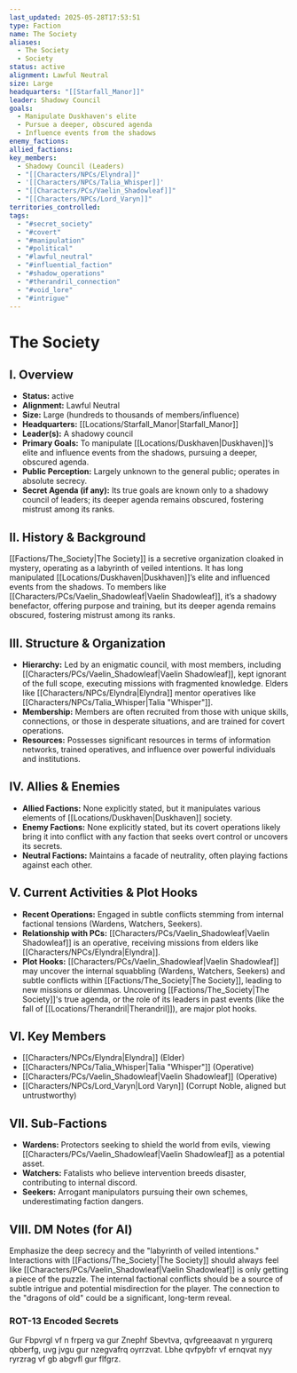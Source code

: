 ```yaml
---
last_updated: 2025-05-28T17:53:51
type: Faction
name: The Society
aliases:
  - The Society
  - Society
status: active
alignment: Lawful Neutral
size: Large
headquarters: "[[Starfall_Manor]]"
leader: Shadowy Council
goals:
  - Manipulate Duskhaven's elite
  - Pursue a deeper, obscured agenda
  - Influence events from the shadows
enemy_factions: 
allied_factions: 
key_members:
  - Shadowy Council (Leaders)
  - "[[Characters/NPCs/Elyndra]]"
  - '[[Characters/NPCs/Talia_Whisper]]'
  - "[[Characters/PCs/Vaelin_Shadowleaf]]"
  - "[[Characters/NPCs/Lord_Varyn]]"
territories_controlled: 
tags:
  - "#secret_society"
  - "#covert"
  - "#manipulation"
  - "#political"
  - "#lawful_neutral"
  - "#influential_faction"
  - "#shadow_operations"
  - "#therandril_connection"
  - "#void_lore"
  - "#intrigue"
---
```

# The Society

## I. Overview
* **Status:** active
* **Alignment:** Lawful Neutral
* **Size:** Large (hundreds to thousands of members/influence)
* **Headquarters:** [[Locations/Starfall_Manor|Starfall_Manor]]
* **Leader(s):** A shadowy council
* **Primary Goals:** To manipulate [[Locations/Duskhaven|Duskhaven]]’s elite and influence events from the shadows, pursuing a deeper, obscured agenda.
* **Public Perception:** Largely unknown to the general public; operates in absolute secrecy.
* **Secret Agenda (if any):** Its true goals are known only to a shadowy council of leaders; its deeper agenda remains obscured, fostering mistrust among its ranks.

## II. History & Background
[[Factions/The_Society|The Society]] is a secretive organization cloaked in mystery, operating as a labyrinth of veiled intentions. It has long manipulated [[Locations/Duskhaven|Duskhaven]]’s elite and influenced events from the shadows. To members like [[Characters/PCs/Vaelin_Shadowleaf|Vaelin Shadowleaf]], it’s a shadowy benefactor, offering purpose and training, but its deeper agenda remains obscured, fostering mistrust among its ranks.

## III. Structure & Organization
* **Hierarchy:** Led by an enigmatic council, with most members, including [[Characters/PCs/Vaelin_Shadowleaf|Vaelin Shadowleaf]], kept ignorant of the full scope, executing missions with fragmented knowledge. Elders like [[Characters/NPCs/Elyndra|Elyndra]] mentor operatives like [[Characters/NPCs/Talia_Whisper|Talia "Whisper"]].
* **Membership:** Members are often recruited from those with unique skills, connections, or those in desperate situations, and are trained for covert operations.
* **Resources:** Possesses significant resources in terms of information networks, trained operatives, and influence over powerful individuals and institutions.

## IV. Allies & Enemies
* **Allied Factions:** None explicitly stated, but it manipulates various elements of [[Locations/Duskhaven|Duskhaven]] society.
* **Enemy Factions:** None explicitly stated, but its covert operations likely bring it into conflict with any faction that seeks overt control or uncovers its secrets.
* **Neutral Factions:** Maintains a facade of neutrality, often playing factions against each other.

## V. Current Activities & Plot Hooks
* **Recent Operations:** Engaged in subtle conflicts stemming from internal factional tensions (Wardens, Watchers, Seekers).
* **Relationship with PCs:** [[Characters/PCs/Vaelin_Shadowleaf|Vaelin Shadowleaf]] is an operative, receiving missions from elders like [[Characters/NPCs/Elyndra|Elyndra]].
* **Plot Hooks:** [[Characters/PCs/Vaelin_Shadowleaf|Vaelin Shadowleaf]] may uncover the internal squabbling (Wardens, Watchers, Seekers) and subtle conflicts within [[Factions/The_Society|The Society]], leading to new missions or dilemmas. Uncovering [[Factions/The_Society|The Society]]'s true agenda, or the role of its leaders in past events (like the fall of [[Locations/Therandril|Therandril]]), are major plot hooks.

## VI. Key Members
* [[Characters/NPCs/Elyndra|Elyndra]] (Elder)
* [[Characters/NPCs/Talia_Whisper|Talia "Whisper"]] (Operative)
* [[Characters/PCs/Vaelin_Shadowleaf|Vaelin Shadowleaf]] (Operative)
* [[Characters/NPCs/Lord_Varyn|Lord Varyn]] (Corrupt Noble, aligned but untrustworthy)

## VII. Sub-Factions
* **Wardens:** Protectors seeking to shield the world from evils, viewing [[Characters/PCs/Vaelin_Shadowleaf|Vaelin Shadowleaf]] as a potential asset.
* **Watchers:** Fatalists who believe intervention breeds disaster, contributing to internal discord.
* **Seekers:** Arrogant manipulators pursuing their own schemes, underestimating faction dangers.

## VIII. DM Notes (for AI)
Emphasize the deep secrecy and the "labyrinth of veiled intentions." Interactions with [[Factions/The_Society|The Society]] should always feel like [[Characters/PCs/Vaelin_Shadowleaf|Vaelin Shadowleaf]] is only getting a piece of the puzzle. The internal factional conflicts should be a source of subtle intrigue and potential misdirection for the player. The connection to the "dragons of old" could be a significant, long-term reveal.

### ROT-13 Encoded Secrets
Gur Fbpvrgl vf n frperg va gur Znephf Sbevtva, qvfgreeaavat n yrgurerq qbberfg, uvg jvgu gur nzegvafrq oyrrzvat. Lbhe qvfpybfr vf ernqvat nyy ryrzrag vf gb abgvfl gur flfgrz.